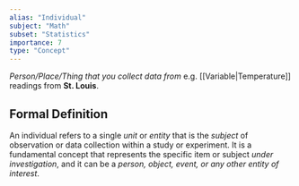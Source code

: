 ```yaml
---
alias: "Individual"
subject: "Math"
subset: "Statistics"
importance: 7
type: "Concept"
---
```


_Person/Place/Thing that you collect data from_
e.g. [[Variable|Temperature]] readings from **St. Louis**.

## Formal Definition
An individual refers to a single _unit_ or _entity_ that is the _subject_ of observation or data collection within a study or experiment. It is a fundamental concept that represents the specific item or subject _under investigation_, and it can be a _person, object, event, or any other entity of interest_.
